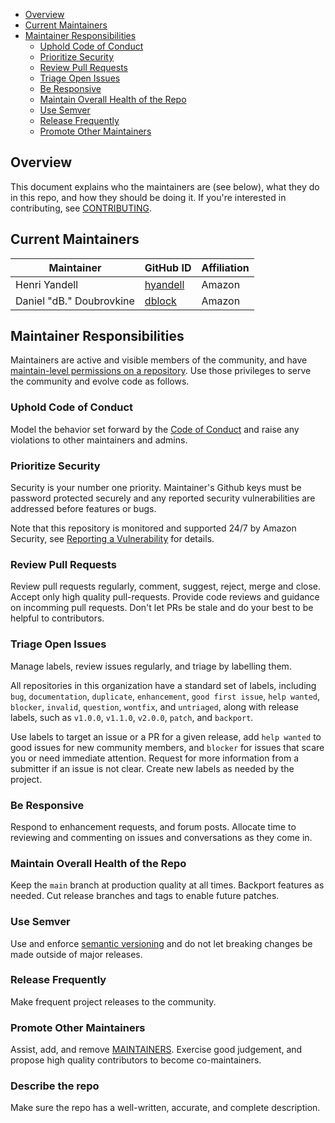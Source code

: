 - [Overview](#overview)
- [Current Maintainers](#current-maintainers)
- [Maintainer Responsibilities](#maintainer-responsibilities)
  - [Uphold Code of Conduct](#uphold-code-of-conduct)
  - [Prioritize Security](#prioritize-security)
  - [Review Pull Requests](#review-pull-requests)
  - [Triage Open Issues](#triage-open-issues)
  - [Be Responsive](#be-responsive)
  - [Maintain Overall Health of the Repo](#maintain-overall-health-of-the-repo)
  - [Use Semver](#use-semver)
  - [Release Frequently](#release-frequently)
  - [Promote Other Maintainers](#promote-other-maintainers)
  
## Overview

This document explains who the maintainers are (see below), what they do in this repo, and how they should be doing it. If you're interested in contributing, see [CONTRIBUTING](CONTRIBUTING.md).

## Current Maintainers

| Maintainer               | GitHub ID                               | Affiliation |
| ------------------------ | --------------------------------------- | ----------- |
| Henri Yandell            | [hyandell](https://github.com/hyandell) | Amazon      |
| Daniel "dB." Doubrovkine | [dblock](https://github.com/dblock)     | Amazon      |

## Maintainer Responsibilities

Maintainers are active and visible members of the community, and have [maintain-level permissions on a repository](https://docs.github.com/en/organizations/managing-access-to-your-organizations-repositories/repository-permission-levels-for-an-organization). Use those privileges to serve the community and evolve code as follows.

### Uphold Code of Conduct

Model the behavior set forward by the [Code of Conduct](CODE_OF_CONDUCT.md) and raise any violations to other maintainers and admins.

### Prioritize Security

Security is your number one priority. Maintainer's Github keys must be password protected securely and any reported security vulnerabilities are addressed before features or bugs.

Note that this repository is monitored and supported 24/7 by Amazon Security, see [Reporting a Vulnerability](SECURITY.md) for details.

### Review Pull Requests

Review pull requests regularly, comment, suggest, reject, merge and close. Accept only high quality pull-requests. Provide code reviews and guidance on incomming pull requests. Don't let PRs be stale and do your best to be helpful to contributors.

### Triage Open Issues

Manage labels, review issues regularly, and triage by labelling them. 

All repositories in this organization have a standard set of labels, including `bug`, `documentation`, `duplicate`, `enhancement`, `good first issue`, `help wanted`, `blocker`, `invalid`, `question`, `wontfix`, and `untriaged`, along with release labels, such as `v1.0.0`, `v1.1.0`, `v2.0.0`, `patch`, and `backport`.

Use labels to target an issue or a PR for a given release, add `help wanted` to good issues for new community members, and `blocker` for issues that scare you or need immediate attention. Request for more information from a submitter if an issue is not clear. Create new labels as needed by the project.

### Be Responsive

Respond to enhancement requests, and forum posts. Allocate time to reviewing and commenting on issues and conversations as they come in. 

### Maintain Overall Health of the Repo

Keep the `main` branch at production quality at all times. Backport features as needed. Cut release branches and tags to enable future patches. 

### Use Semver

Use and enforce [semantic versioning](https://semver.org/) and do not let breaking changes be made outside of major releases.

### Release Frequently

Make frequent project releases to the community.

### Promote Other Maintainers

Assist, add, and remove [MAINTAINERS](MAINTAINERS.md). Exercise good judgement, and propose high quality contributors to become co-maintainers.

### Describe the repo

Make sure the repo has a well-written, accurate, and complete description. 